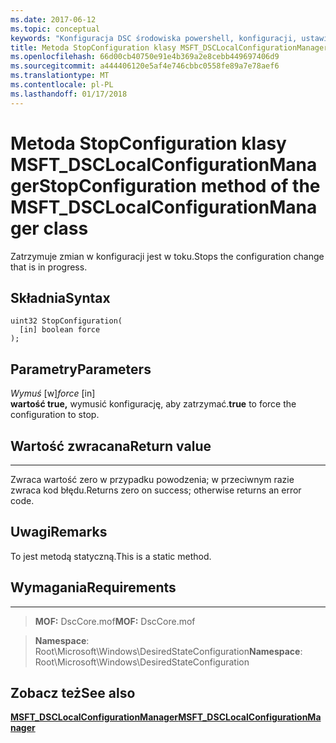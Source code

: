 ```yaml
---
ms.date: 2017-06-12
ms.topic: conceptual
keywords: "Konfiguracja DSC środowiska powershell, konfiguracji, ustawienia"
title: Metoda StopConfiguration klasy MSFT_DSCLocalConfigurationManager
ms.openlocfilehash: 66d00cb40750e91e4b369a2e8cebb449697406d9
ms.sourcegitcommit: a444406120e5af4e746cbbc0558fe89a7e78aef6
ms.translationtype: MT
ms.contentlocale: pl-PL
ms.lasthandoff: 01/17/2018
---
```

# <a name="stopconfiguration-method-of-the-msftdsclocalconfigurationmanager-class"></a><span data-ttu-id="dbd0b-103">Metoda StopConfiguration klasy MSFT_DSCLocalConfigurationManager</span><span class="sxs-lookup"><span data-stu-id="dbd0b-103">StopConfiguration method of the MSFT_DSCLocalConfigurationManager class</span></span>

<span data-ttu-id="dbd0b-104">Zatrzymuje zmian w konfiguracji jest w toku.</span><span class="sxs-lookup"><span data-stu-id="dbd0b-104">Stops the configuration change that is in progress.</span></span>

<a name="syntax"></a><span data-ttu-id="dbd0b-105">Składnia</span><span class="sxs-lookup"><span data-stu-id="dbd0b-105">Syntax</span></span>
------

```mof
uint32 StopConfiguration(
  [in] boolean force
);
```

<a name="parameters"></a><span data-ttu-id="dbd0b-106">Parametry</span><span class="sxs-lookup"><span data-stu-id="dbd0b-106">Parameters</span></span>
----------

<span data-ttu-id="dbd0b-107">*Wymuś* \[w\]</span><span class="sxs-lookup"><span data-stu-id="dbd0b-107">*force* \[in\]</span></span>  
<span data-ttu-id="dbd0b-108">**wartość true,** wymusić konfigurację, aby zatrzymać.</span><span class="sxs-lookup"><span data-stu-id="dbd0b-108">**true** to force the configuration to stop.</span></span>

## <a name="return-value"></a><span data-ttu-id="dbd0b-109">Wartość zwracana</span><span class="sxs-lookup"><span data-stu-id="dbd0b-109">Return value</span></span>
------------

<span data-ttu-id="dbd0b-110">Zwraca wartość zero w przypadku powodzenia; w przeciwnym razie zwraca kod błędu.</span><span class="sxs-lookup"><span data-stu-id="dbd0b-110">Returns zero on success; otherwise returns an error code.</span></span>

## <a name="remarks"></a><span data-ttu-id="dbd0b-111">Uwagi</span><span class="sxs-lookup"><span data-stu-id="dbd0b-111">Remarks</span></span>

<span data-ttu-id="dbd0b-112">To jest metodą statyczną.</span><span class="sxs-lookup"><span data-stu-id="dbd0b-112">This is a static method.</span></span>

## <a name="requirements"></a><span data-ttu-id="dbd0b-113">Wymagania</span><span class="sxs-lookup"><span data-stu-id="dbd0b-113">Requirements</span></span>
------------
><span data-ttu-id="dbd0b-114">**MOF:** DscCore.mof</span><span class="sxs-lookup"><span data-stu-id="dbd0b-114">**MOF:** DscCore.mof</span></span>

><span data-ttu-id="dbd0b-115">**Namespace**: Root\Microsoft\Windows\DesiredStateConfiguration</span><span class="sxs-lookup"><span data-stu-id="dbd0b-115">**Namespace**: Root\Microsoft\Windows\DesiredStateConfiguration</span></span>


## <a name="see-also"></a><span data-ttu-id="dbd0b-116">Zobacz też</span><span class="sxs-lookup"><span data-stu-id="dbd0b-116">See also</span></span>


[<span data-ttu-id="dbd0b-117">**MSFT_DSCLocalConfigurationManager**</span><span class="sxs-lookup"><span data-stu-id="dbd0b-117">**MSFT_DSCLocalConfigurationManager**</span></span>](msft-dsclocalconfigurationmanager.md)


 

 



